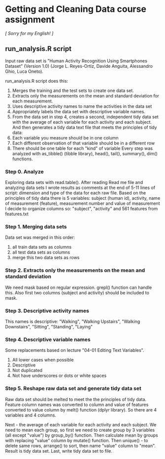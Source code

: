 Getting and Cleaning Data course assignment
========================

*[ Sorry for my English! ]*

## run_analysis.R script

Input raw data set is "Human Activity Recognition Using Smartphones Dataset" (Version 1.0) (Jorge L. Reyes-Ortiz, Davide Anguita, Alessandro Ghio, Luca Oneto).

run_analysis.R script does this:
1. Merges the training and the test sets to create one data set.
2. Extracts only the measurements on the mean and standard deviation for each measurement. 
3. Uses descriptive activity names to name the activities in the data set
4. Appropriately labels the data set with descriptive variable names. 
5. From the data set in step 4, creates a second, independent tidy data set with the average of each variable for each activity and each subject.
And then generates a tidy data text file that meets the principles of tidy data:
1. Each variable you measure should be in one column
2. Each different observation of that variable should be in a different row
3. There should be one table for each "kind" of variable
Every step was analyzed with as_tibble() (tibble library), head(), tail(), summary(), dim() functions.

### Step 0. Analyze

Exploring data sets with read.table(). After reading Read me file and analyzing data sets I wrote results as comments at the end of 5-11 lines of script: dimension and type of the data for each raw file. Based on the principles of tidy data there is 5 variables: subject (human id), activity, name of measurement (feature), measurement number and value of measurement
I decide to organize columns so: "subject", "activity" and 561 features from features.txt

### Step 1. Merging data sets

Data set was merged in this order:
1. all train data sets as columns
2. all test data sets as columns
3. merge this two data sets as rows

### Step 2. Extracts only the measurements on the mean and standard deviation

We need mask based on regular expression. grepl() function can handle this.
Also first two columns (subject and activity) should be included to mask.

### Step 3. Descriptive activity names

This names is descriptive: "Walking", "Walking Upstairs", "Walking Downstairs", "Sitting", "Standing", "Laying"

### Step 4. Descriptive variable names

Some replacements based on lecture "04-01 Editing Text Variables".
1. All lower cases when possible
2. Descriptive
3. Not duplicated
4. Not have underscores or dots or white spaces

### Step 5. Reshape raw data set and generate tidy data set

Raw data set should be melted to meet the the principles of tidy data.
Feature column names was converted to column and value of features converted to value column by melt() function (dplyr library). So there are 4 variables and 4 columns. 

Next - the average of each variable for each activity and each subject. We need to mean each group, so first we need to create group by 3 variables (all except "value") by group_by() function. Then calculate mean by groups with replacing "value" column by mutate() function. Then unique() - to delete same rows, arrange() to sort, then name "value" column to "mean". Result is tidy data set.
Last, write tidy data set to file.